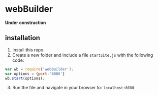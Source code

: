 # webBuilder
**Under construction**
## installation

 1. Install this repo.
 2. Create a new folder and include a file `startSite.js` with the following code:
 ```javascript
 var wb = require('webBuilder');
 var options = {port:'8080'}
 wb.start(options);
 ```
 3. Run the file and navigate in your browser to: `localhost:8080`
